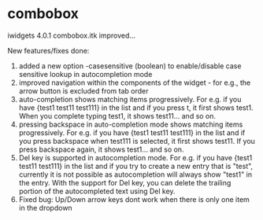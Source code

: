 combobox
========

iwidgets 4.0.1 combobox.itk improved...

New features/fixes done:

1. added a new option -casesensitive (boolean) to enable/disable case sensitive lookup in autocompletion mode
2. improved navigation within the components of the widget - for e.g., the arrow button is excluded from tab order
3. auto-completion shows matching items progressively. For e.g. if you have {test1 test11 test111} in the list and if you press t, it first shows test1. When you complete typing test1, it shows test11... and so on.
4. pressing backspace in auto-completion mode shows matching items progressively. For e.g. if you have {test1 test11 test111} in the list and if you press backspace when test111 is selected, it first shows test11. If you press backspace again, it shows test1... and so on.
5. Del key is supported in autocompletion mode. For e.g. if you have {test1 test11 test111} in the list and if you try to create a new entry that is "test", currently it is not possible as autocompletion will always show "test1" in the entry. With the support for Del key, you can delete the trailing portion of the autocompleted text using Del key.
6. Fixed bug: Up/Down arrow keys dont work when there is only one item in the dropdown
